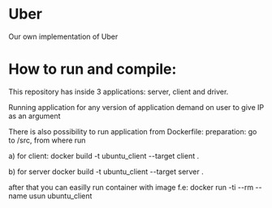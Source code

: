 # Uber
Our own implementation of Uber


# How to run and compile:
This repository has inside 3 applications: server, client and driver.

Running application for any version of application demand on user to give IP as an argument

There is also possibility to run application from Dockerfile:
preparation:
  go to /src, from where run

a) for client:
 docker build -t ubuntu_client --target client .

b) for server
   docker build -t ubuntu_client --target server .

after that you can easilly run container with image f.e:
 docker run -ti --rm --name usun ubuntu_client
